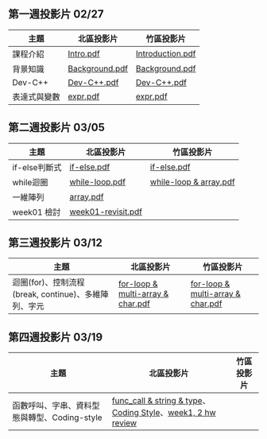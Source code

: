 ## 第一週投影片 02/27

| 主題     | 北區投影片         | 竹區投影片                                |
| ----     | ----               | ----                                      |
| 課程介紹 | [Intro.pdf](https://drive.google.com/open?id=0B13ab_fQ7QbjNzFpNkI5YVdlSG8)      | [Introduction.pdf](https://goo.gl/HGnbE6) |
| 背景知識 | [Background.pdf](https://drive.google.com/open?id=0B13ab_fQ7QbjTVpROVFmVnEtV0E) | [Background.pdf](https://goo.gl/tFkA5x)   |
| Dev-C++  | [Dev-C++.pdf](https://drive.google.com/open?id=0B13ab_fQ7QbjbHd4alFORmJvenc)        | [Dev-C++.pdf](https://goo.gl/mqJXLV)      |
| 表達式與變數 | [expr.pdf](https://drive.google.com/open?id=0B13ab_fQ7QbjYnRJX0NYUjBPdlU) | [expr.pdf](https://drive.google.com/file/d/0Bzxow2VOUeFGeGpyektScnJXQnc/view?usp=sharing)|

## 第二週投影片 03/05

| 主題     | 北區投影片         | 竹區投影片                                |
| ----     | ----               | ----                                      |
| if-else判斷式 | [if-else.pdf](https://goo.gl/evl4O3)      | [if-else.pdf](https://goo.gl/hWsC4m) |
| while迴圈 | [while-loop.pdf](https://goo.gl/uvMD3L) | [while-loop & array.pdf](https://goo.gl/edZKqg) |
| 一維陣列  | [array.pdf](https://goo.gl/Vf4q2U)        | |
| week01 檢討 | [week01-revisit.pdf](https://drive.google.com/open?id=0B13ab_fQ7QbjZWtYOGVrU0dWTWs) | |

## 第三週投影片 03/12

| 主題     | 北區投影片         | 竹區投影片                                |
| ----     | ----               | ----                                      |
| 迴圈(for)、控制流程(break, continue)、多維陣列、字元 | [for-loop & multi-array & char.pdf](https://drive.google.com/file/d/0B13ab_fQ7QbjYlpNRmpmQm5oeGc/view?usp=sharing) | [for-loop & multi-array & char.pdf](https://goo.gl/gYgv7E) |

## 第四週投影片 03/19

| 主題     | 北區投影片         | 竹區投影片                                |
| ----     | ----               | ----                                      |
|  函數呼叫、字串、資料型態與轉型、Coding-style | [func_call & string & type](http://www.csie.ntu.edu.tw/~b04902031/sprout_0319.html#1)、[Coding Style](http://goo.gl/R1aeIL)、[week1, 2 hw review](https://goo.gl/a6kVM3) |
